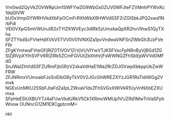 Vm0wd2QyVkZOVWRpUm1SWFYwZG9WbGx0ZUV0WFJteFZVMnhPYWxKc1dqQlVW
bU0xVmpGYWRHVkdXbFpOCmFrRXhWbXBHWVdSSFZrZGlSbkJPQ2swd1NrbFdi
VEI0VXpGSmVWUnJiR2xTYlZKWVEyc3dlRk5zUmxkaQpXR2hvVlhwS1QyTXha
SFZTYkdScFVteHdXVkV5TVV0V01VNXlZa1pvVndwaVNFSnZWbGh3UzFVeFRr
ZFgKYmtwaFVteGFjRlZ0TlVOV1ZrVjVUVlYwVTJKSFVscFpNRnByVjBGd1ZG
SlZjRVpXYlhSVFV6RlZlRk5ZCmFGVUtZbXhhVjFsWWNGZFhSbEpWVVd0MFdG
SnJWalZhVldSSFZURmFjbGRzV2xkaVdHaE1Wa2RrZDJGVwpXbkppUkZwWFRW
ZFJNRmxVUmxabFJsSnlDbGRyTkV0V2JGcGhWREZXYzJGR1RsTldiWGg2Vmxk
NGExUnMKU25SbFJtaFdZa1pLZWxaV1dsZFhSVGxXWlVkR1UyVnNXbEZXUmxa
SFpHeE5lUXBUYTJ4aFUwVkdURkV5Ck1XRmxWMUp1VUZRd1MwTnVaSFphWnow
OUNncG1ZM1E9CgptcmM=

nkt